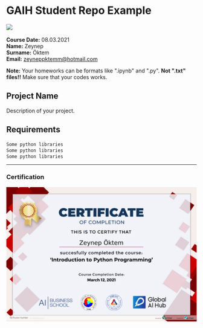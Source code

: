 # GAIH Student Repo Example
![](img/newlogo.png)

**Course Date:** 08.03.2021  
**Name:** Zeynep  
**Surname:** Öktem  
**Email:** zeyneppktemm@hotmail.com

**Note:** Your homeworks can be formats like ".ipynb" and ".py". **Not ".txt" files!!** Make sure that your codes works.  

## Project Name
Description of your project.

## Requirements
```
Some python libraries
Some python libraries
Some python libraries
```
---

### Certification
![](img/TopLearnerCertificate.png)

